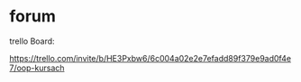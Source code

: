 # forum
trello Board:

https://trello.com/invite/b/HE3Pxbw6/6c004a02e2e7efadd89f379e9ad0f4e7/oop-kursach
